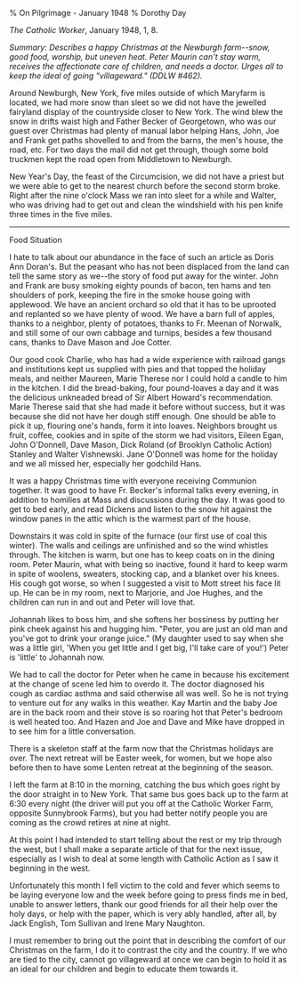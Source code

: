 % On Pilgrimage - January 1948
% Dorothy Day

*The Catholic Worker*, January 1948, 1, 8.

*Summary: Describes a happy Christmas at the Newburgh farm--snow, good
food, worship, but uneven heat. Peter Maurin can't stay warm, receives
the affectionate care of children, and needs a doctor. Urges all to keep
the ideal of going "villageward." (DDLW \#462).*

Around Newburgh, New York, five miles outside of which Maryfarm is
located, we had more snow than sleet so we did not have the jewelled
fairyland display of the countryside closer to New York. The wind blew
the snow in drifts waist high and Father Becker of Georgetown, who was
our guest over Christmas had plenty of manual labor helping Hans, John,
Joe and Frank get paths shovelled to and from the barns, the men's
house, the road, etc. For two days the mail did not get through, though
some bold truckmen kept the road open from Middletown to Newburgh.

New Year's Day, the feast of the Circumcision, we did not have a priest
but we were able to get to the nearest church before the second storm
broke. Right after the nine o'clock Mass we ran into sleet for a while
and Walter, who was driving had to get out and clean the windshield with
his pen knife three times in the five miles.

****

Food Situation

I hate to talk about our abundance in the face of such an article as
Doris Ann Doran's. But the peasant who has not been displaced from the
land can tell the same story as we--the story of food put away for the
winter. John and Frank are busy smoking eighty pounds of bacon, ten hams
and ten shoulders of pork, keeping the fire in the smoke house going
with applewood. We have an ancient orchard so old that it has to be
uprooted and replanted so we have plenty of wood. We have a barn full of
apples, thanks to a neighbor, plenty of potatoes, thanks to Fr. Meenan
of Norwalk, and still some of our own cabbage and turnips, besides a few
thousand cans, thanks to Dave Mason and Joe Cotter.

Our good cook Charlie, who has had a wide experience with railroad gangs
and institutions kept us supplied with pies and that topped the holiday
meals, and neither Maureen, Marie Therese nor I could hold a candle to
him in the kitchen. I did the bread-baking, four pound-loaves a day and
it was the delicious unkneaded bread of Sir Albert Howard's
recommendation. Marie Therese said that she had made it before without
success, but it was because she did not have her dough stiff enough. One
should be ab1e to pick it up, flouring one's hands, form it into loaves.
Neighbors brought us fruit, coffee, cookies and in spite of the storm we
had visitors, Eileen Egan, John O'Donnell, Dave Mason, Dick Roland (of
Brooklyn Catholic Action) Stanley and Walter Vishnewski. Jane O'Donnell
was home for the holiday and we all missed her, especially her godchild
Hans.

It was a happy Christmas time with everyone receiving Communion
together. It was good to have Fr. Becker's informal talks every evening,
in addition to homilies at Mass and discussions during the day. It was
good to get to bed early, and read Dickens and listen to the snow hit
against the window panes in the attic which is the warmest part of the
house.

Downstairs it was cold in spite of the furnace (our first use of coal
this winter). The walls and ceilings are unfinished and so the wind
whistles through. The kitchen is warm, but one has to keep coats on in
the dining room. Peter Maurin, what with being so inactive, found it
hard to keep warm in spite of woolens, sweaters, stocking cap, and a
blanket over his knees. His cough got worse, so when I suggested a visit
to Mott street his face lit up. He can be in my room, next to Marjorie,
and Joe Hughes, and the children can run in and out and Peter will love
that.

Johannah likes to boss him, and she softens her bossiness by putting her
pink cheek against his and hugging him. "Peter, you are just an old man
and you've got to drink your orange juice." (My daughter used to say
when she was a little girl, 'When you get little and I get big, I'll
take care of you!') Peter is 'little' to Johannah now.

We had to call the doctor for Peter when he came in because his
excitement at the change of scene led him to overdo it. The doctor
diagnosed his cough as cardiac asthma and said otherwise all was well.
So he is not trying to venture out for any walks in this weather. Kay
Martin and the baby Joe are in the back room and their stove is so
roaring hot that Peter's bedroom is well heated too. And Hazen and Joe
and Dave and Mike have dropped in to see him for a little conversation.

There is a skeleton staff at the farm now that the Christmas holidays
are over. The next retreat will be Easter week, for women, but we hope
also before then to have some Lenten retreat at the beginning of the
season.

I left the farm at 8:10 in the morning, catching the bus which goes
right by the door straight in to New York. That same bus goes back up to
the farm at 6:30 every night (the driver will put you off at the
Catholic Worker Farm, opposite Sunnybrook Farms), but you had better
notify people you are coming as the crowd retires at nine at night.

At this point I had intended to start telling about the rest or my trip
through the west, but I shall make a separate article of that for the
next issue, especially as I wish to deal at some length with Catholic
Action as I saw it beginning in the west.

Unfortunately this month I fell victim to the cold and fever which seems
to be laying everyone low and the week before going to press finds me in
bed, unable to answer letters, thank our good friends for all their help
over the holy days, or help with the paper, which is very ably handled,
after all, by Jack English, Tom Sullivan and Irene Mary Naughton.

I must remember to bring out the point that in describing the comfort of
our Christmas on the farm, I do it to contrast the city and the country.
If we who are tied to the city, cannot go villageward at once we can
begin to hold it as an ideal for our children and begin to educate them
towards it.
